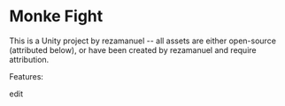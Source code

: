 # Monke Fight

This is a Unity project by rezamanuel -- all assets are either open-source (attributed below), or have been created by rezamanuel and require attribution.

Features:

edit
